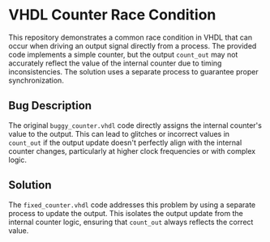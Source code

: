 # VHDL Counter Race Condition

This repository demonstrates a common race condition in VHDL that can occur when driving an output signal directly from a process.  The provided code implements a simple counter, but the output `count_out` may not accurately reflect the value of the internal counter due to timing inconsistencies. The solution uses a separate process to guarantee proper synchronization.

## Bug Description

The original `buggy_counter.vhdl` code directly assigns the internal counter's value to the output. This can lead to glitches or incorrect values in `count_out` if the output update doesn't perfectly align with the internal counter changes, particularly at higher clock frequencies or with complex logic.

## Solution

The `fixed_counter.vhdl` code addresses this problem by using a separate process to update the output. This isolates the output update from the internal counter logic, ensuring that `count_out` always reflects the correct value.